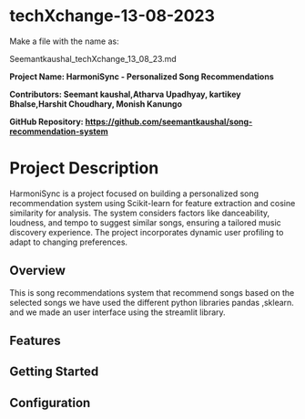 # techXchange-13-08-2023

Make a file with the name as:

Seemantkaushal_techXchange_13_08_23.md


**Project Name: HarmoniSync - Personalized Song Recommendations**

**Contributors: Seemant kaushal,Atharva Upadhyay, kartikey Bhalse,Harshit Choudhary, Monish Kanungo**

**GitHub Repository: https://github.com/seemantkaushal/song-recommendation-system**

# Project Description
HarmoniSync is a project focused on building a personalized song recommendation system using Scikit-learn for feature extraction and cosine similarity for analysis. The system considers factors like danceability, loudness, and tempo to suggest similar songs, ensuring a tailored music discovery experience. The project incorporates dynamic user profiling to adapt to changing preferences.

## Overview
This is song recommendations system that recommend songs based on the selected songs 
we have used the different python libraries pandas ,sklearn.
and we made an user interface using the streamlit library. 


## Features



## Getting Started



## Configuration






